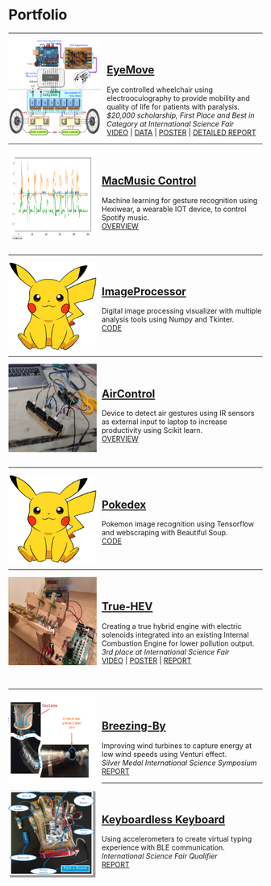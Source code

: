 # Portfolio
---
<img align="left" style="padding-right:10px" width="185" height="190" src="images/eyemove/pinned.png"/><br>
## [EyeMove](https://drive.google.com/file/d/1IlpRCeHtpIOetM61K2dKlG159A8ItXoe/view?usp=sharing)
Eye controlled wheelchair using electrooculography to provide mobility and quality of life for patients with paralysis.<br>
*$20,000 scholarship, First Place and Best in Category at International Science Fair*<br>
[VIDEO](https://drive.google.com/file/d/1fZwC75670PF3u-IC0tM1i57zqECTpdxU/view?usp=sharing) | [DATA](images/eyemove/images.pdf) | [POSTER](https://drive.google.com/file/d/1IlpRCeHtpIOetM61K2dKlG159A8ItXoe/view?usp=sharing) | [DETAILED REPORT](https://drive.google.com/file/d/1vHkEWxq-VxoYV0PFYkr5b7bq4x1ndeOr/view?usp=sharing)<br>

---
<img align="left" style="padding-right:10px" width="175" height="175" src="images/macmusiccontrol.png"/><br>
## [MacMusic Control](https://github.com/mshah0686/MacMusicControl)
Machine learning for gesture recognition using Hexiwear, a wearable IOT device, to control Spotify music.<br>
[OVERVIEW](https://github.com/mshah0686/MacMusicControl/blob/master/README.md)<br><br><br>

---
<img align="left" style="padding-right:10px" width="175" height="175" src="images/pokedex.jpg"/><br>
## [ImageProcessor](https://github.com/mshah0686/ImageProcessor)
Digital image processing visualizer with multiple analysis tools using Numpy and Tkinter.<br>
[CODE](https://github.com/mshah0686/ImageProcessor)<br><br><br>

---
<img align="left" style="padding-right:10px" width="175" height="175" src="images/aircontrol.jpg"/><br>
## [AirControl](https://github.com/mshah0686/AirControl)
Device to detect air gestures using IR sensors as external input to laptop to increase productivity using Scikit learn.<br>
[OVERVIEW](https://github.com/mshah0686/AirControl/blob/master/README.md)<br><br><br>

---
<img align="left" style="padding-right:10px" width="175" height="175" src="images/pokedex.jpg"/><br>
## [Pokedex](https://github.com/mshah0686/pokedex)
Pokemon image recognition using Tensorflow and webscraping with Beautiful Soup.<br>
[CODE](https://github.com/mshah0686/pokedex)<br><br><br>

---
<img align="left" style="padding-right:10px" width="175" height="175" src="images/truehev/pinned.png"/><br>
## [True-HEV](https://drive.google.com/file/d/0B3_nstnD89jVY0xnZkItYWNLY0E/view?usp=sharing)
Creating a true hybrid engine with electric solenoids integrated into an existing Internal Combustion Engine for lower pollution output. <br>
*3rd place at International Science Fair*<br>
[VIDEO](https://drive.google.com/file/d/0B3_nstnD89jVY0xnZkItYWNLY0E/view?usp=sharing) | [POSTER](images/truehev/poster.pdf) | [REPORT](images/truehev/report.pdf)<br><br><br>

---
<img align="left" style="padding-right:10px" width="175" height="175" src="images/breezingby/pinned.png"/><br>
## [Breezing-By](images/breezingby/report.pdf)
Improving wind turbines to capture energy at low wind speeds using Venturi effect. <br>
*Silver Medal International Science Symposium*<br>
[REPORT](images/breezingby/report.pdf)

---
<img align="left" style="padding-right:10px" width="175" height="175" src="images/keyboardlesskeyboard/pinned.png"/><br>
## [Keyboardless Keyboard](images/keyboardlesskeyboard/report.pdf)
Using accelerometers to create virtual typing experience with BLE communication. <br>
*International Science Fair Qualifier*<br>
[REPORT](images/keyboardlesskeyboard/report.pdf)<br><br><br>
